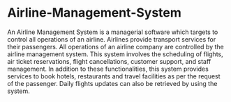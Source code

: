 # Airline-Management-System
An Airline Management System is a managerial software which targets to control all operations of an airline. Airlines provide transport services for their passengers. All operations of an airline company are controlled by the airline management system. This system involves the scheduling of flights, air ticket reservations, flight cancellations, customer support, and staff management. In addition to these functionalities, this system provides services to book hotels, restaurants and travel facilities as per the request
of the passenger. Daily flights updates can also be retrieved by using the system.
